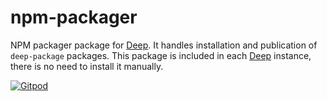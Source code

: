 # npm-packager

NPM packager package for [Deep](https://deep.foundation/). It handles installation and publication of `deep-package` packages. This package is included in each [Deep](https://deep.foundation/) instance, there is no need to install it manually.

[![Gitpod](https://img.shields.io/badge/Gitpod-ready--to--code-blue?logo=gitpod)](https://gitpod.io/#https://github.com/deep-foundation/npm-packager)
